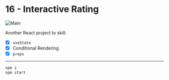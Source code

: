# **16 - Interactive Rating**

![Main](https://gpx.ge/challenge/frontend/images/fr-mentor/16_interactive_rating.png "image")

Another React project to skill:

- [x] ``useState``
- [x] Conditional Rendering
- [x] ``props``

---
```sh
npm i
npm start
```